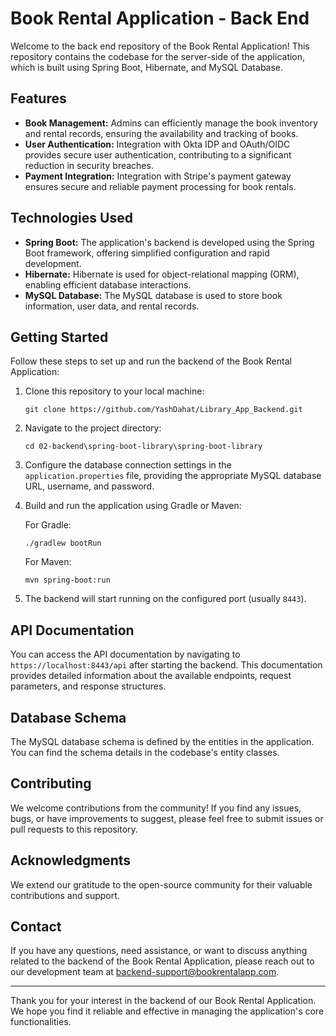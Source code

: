 # Book Rental Application - Back End

Welcome to the back end repository of the Book Rental Application! This repository contains the codebase for the server-side of the application, which is built using Spring Boot, Hibernate, and MySQL Database.

## Features

- **Book Management:** Admins can efficiently manage the book inventory and rental records, ensuring the availability and tracking of books.
- **User Authentication:** Integration with Okta IDP and OAuth/OIDC provides secure user authentication, contributing to a significant reduction in security breaches.
- **Payment Integration:** Integration with Stripe's payment gateway ensures secure and reliable payment processing for book rentals.

## Technologies Used

- **Spring Boot:** The application's backend is developed using the Spring Boot framework, offering simplified configuration and rapid development.
- **Hibernate:** Hibernate is used for object-relational mapping (ORM), enabling efficient database interactions.
- **MySQL Database:** The MySQL database is used to store book information, user data, and rental records.

## Getting Started

Follow these steps to set up and run the backend of the Book Rental Application:

1. Clone this repository to your local machine:

   ```
   git clone https://github.com/YashDahat/Library_App_Backend.git
   ```

2. Navigate to the project directory:

   ```
   cd 02-backend\spring-boot-library\spring-boot-library
   ```

3. Configure the database connection settings in the `application.properties` file, providing the appropriate MySQL database URL, username, and password.

4. Build and run the application using Gradle or Maven:

   For Gradle:
   ```
   ./gradlew bootRun
   ```

   For Maven:
   ```
   mvn spring-boot:run
   ```

5. The backend will start running on the configured port (usually `8443`).

## API Documentation

You can access the API documentation by navigating to `https://localhost:8443/api` after starting the backend. This documentation provides detailed information about the available endpoints, request parameters, and response structures.

## Database Schema

The MySQL database schema is defined by the entities in the application. You can find the schema details in the codebase's entity classes.

## Contributing

We welcome contributions from the community! If you find any issues, bugs, or have improvements to suggest, please feel free to submit issues or pull requests to this repository.

## Acknowledgments

We extend our gratitude to the open-source community for their valuable contributions and support.

## Contact

If you have any questions, need assistance, or want to discuss anything related to the backend of the Book Rental Application, please reach out to our development team at backend-support@bookrentalapp.com.

---

Thank you for your interest in the backend of our Book Rental Application. We hope you find it reliable and effective in managing the application's core functionalities.
